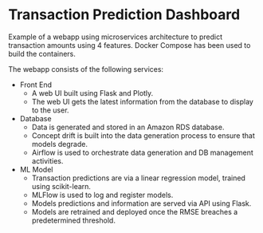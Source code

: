 # Transaction Prediction Dashboard
Example of a webapp using microservices architecture to predict transaction amounts using 4 features. Docker Compose has been used to build the containers.

The webapp consists of the following services:
- Front End
    - A web UI built using Flask and Plotly.
    - The web UI gets the latest information from the database to display to the user.
- Database
    - Data is generated and stored in an Amazon RDS database.
    - Concept drift is built into the data generation process to ensure that models degrade.
    - Airflow is used to orchestrate data generation and DB management activities.
- ML Model
    - Transaction predictions are via a linear regression model, trained using scikit-learn.
    - MLFlow is used to log and register models.
    - Models predictions and information are served via API using Flask.
    - Models are retrained and deployed once the RMSE breaches a predetermined threshold.